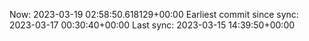 Now: 2023-03-19 02:58:50.618129+00:00 Earliest commit since sync: 2023-03-17 00:30:40+00:00 Last sync: 2023-03-15 14:39:50+00:00
